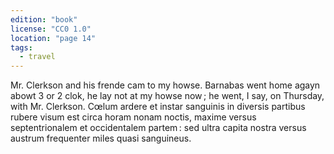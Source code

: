 ```yaml
---
edition: "book"
license: "CC0 1.0"
location: "page 14"
tags:
  - travel
---
```

Mr. Clerkson and his frende
cam to my howse. Barnabas went home agayn abowt 3 or 2
clok, he lay not at my howse now ; he went, I say, on Thursday,
with Mr. Clerkson.
Cœlum ardere et instar
sanguinis in diversis partibus rubere visum est circa horam nonam
noctis, maxime versus septentrionalem et occidentalem partem :
sed ultra capita nostra versus austrum frequenter miles quasi
sanguineus.
